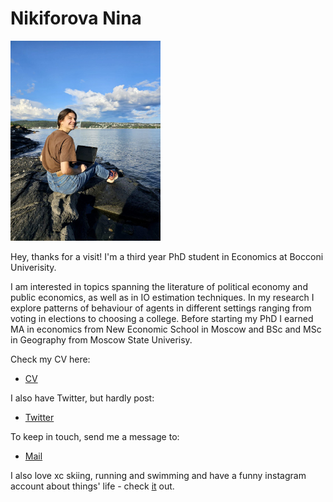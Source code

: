 # Nikiforova Nina

<img src="IMAGE2.jpg" alt="drawing" width="240"/>

Hey, thanks for a visit! I'm a third year PhD student in Economics at Bocconi Univerisity. 

I am interested in topics spanning the literature of political economy and public economics, as well as in IO estimation techniques. In my research I explore patterns of behaviour of agents in different settings ranging from voting in elections to choosing a college. Before starting my PhD I earned MA in economics from New Economic School in Moscow and BSc and MSc in Geography from Moscow State Univerisy.

Check my CV here:
+ [CV](/cv.pdf)

I also have Twitter, but hardly post: 
+ [Twitter](https://twitter.com/nikiforovannina)

To keep in touch, send me a message to:
+ [Mail](mailto:nina.nikiforova@phd.unibocconi.it)

I also love xc skiing, running and swimming and have a funny instagram account about things' life - check [it](https://www.instagram.com/thi.ngslife/) out.

